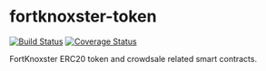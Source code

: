 # fortknoxster-token
[![Build Status](https://travis-ci.org/FortKnoxster/fortknoxster-token.svg?branch=master)](https://travis-ci.org/FortKnoxster/fortknoxster-token)
[![Coverage Status](https://coveralls.io/repos/github/FortKnoxster/fortknoxster-token/badge.svg?branch=master)](https://coveralls.io/github/FortKnoxster/fortknoxster-token?branch=master)

FortKnoxster ERC20 token and crowdsale related smart contracts.

